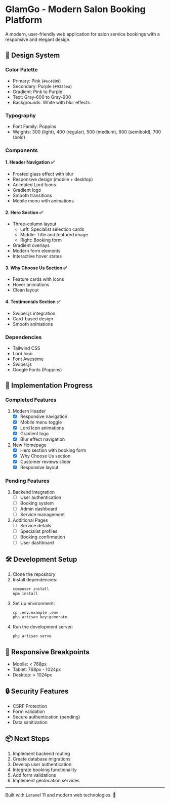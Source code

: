 # GlamGo - Modern Salon Booking Platform

A modern, user-friendly web application for salon service bookings with a responsive and elegant design.

## 🎨 Design System

### Color Palette
- Primary: Pink (`#ec4899`)
- Secondary: Purple (`#9333ea`)
- Gradient: Pink to Purple
- Text: Gray-600 to Gray-900
- Backgrounds: White with blur effects

### Typography
- Font Family: Poppins
- Weights: 300 (light), 400 (regular), 500 (medium), 600 (semibold), 700 (bold)

### Components

#### 1. Header Navigation ✅
- Frosted glass effect with blur
- Responsive design (mobile + desktop)
- Animated Lord Icons
- Gradient logo
- Smooth transitions
- Mobile menu with animations

#### 2. Hero Section ✅
- Three-column layout
  - Left: Specialist selection cards
  - Middle: Title and featured image
  - Right: Booking form
- Gradient overlays
- Modern form elements
- Interactive hover states

#### 3. Why Choose Us Section ✅
- Feature cards with icons
- Hover animations
- Clean layout

#### 4. Testimonials Section ✅
- Swiper.js integration
- Card-based design
- Smooth animations

### Dependencies
- Tailwind CSS
- Lord Icon
- Font Awesome
- Swiper.js
- Google Fonts (Poppins)

## 🚀 Implementation Progress

### Completed Features
1. Modern Header
   - [x] Responsive navigation
   - [x] Mobile menu toggle
   - [x] Lord Icon animations
   - [x] Gradient logo
   - [x] Blur effect navigation

2. New Homepage
   - [x] Hero section with booking form
   - [x] Why Choose Us section
   - [x] Customer reviews slider
   - [x] Responsive layout

### Pending Features
1. Backend Integration
   - [ ] User authentication
   - [ ] Booking system
   - [ ] Admin dashboard
   - [ ] Service management

2. Additional Pages
   - [ ] Service details
   - [ ] Specialist profiles
   - [ ] Booking confirmation
   - [ ] User dashboard

## 🛠 Development Setup

1. Clone the repository
2. Install dependencies:
   ```bash
   composer install
   npm install
   ```
3. Set up environment:
   ```bash
   cp .env.example .env
   php artisan key:generate
   ```
4. Run the development server:
   ```bash
   php artisan serve
   ```

## 📱 Responsive Breakpoints

- Mobile: < 768px
- Tablet: 768px - 1024px
- Desktop: > 1024px

## 🔒 Security Features

- CSRF Protection
- Form validation
- Secure authentication (pending)
- Data sanitization

## 📦 Next Steps

1. Implement backend routing
2. Create database migrations
3. Develop user authentication
4. Integrate booking functionality
5. Add form validations
6. Implement geolocation services

---
Built with Laravel 11 and modern web technologies. 💅
